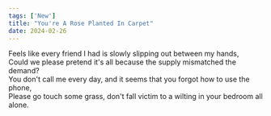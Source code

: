 ```yaml
---
tags: ['New']
title: "You're A Rose Planted In Carpet"
date: 2024-02-26
---
```


Feels like every friend I had is slowly slipping out between my hands,  
Could we please pretend it's all because the supply mismatched the demand?  
You don't call me every day, and it seems that you forgot how to use the phone,  
Please go touch some grass, don't fall victim to a wilting in your bedroom all alone.  
